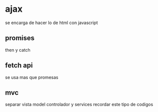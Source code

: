 # ajax
se encarga de hacer lo de html con javascript

## promises
then y catch

## fetch api
se usa mas que promesas

## mvc
separar vista model controlador y services recordar este tipo de codigos